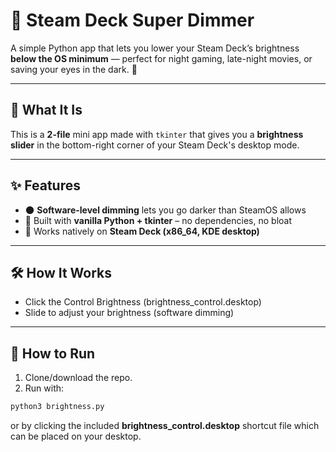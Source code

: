 # 🔆 Steam Deck Super Dimmer

A simple Python app that lets you lower your Steam Deck’s brightness **below the OS minimum** — perfect for night gaming, late-night movies, or saving your eyes in the dark. 🌙

---

## 🧠 What It Is

This is a **2-file** mini app made with `tkinter` that gives you a **brightness slider** in the bottom-right corner of your Steam Deck's desktop mode.

---

## ✨ Features

- 🌑 **Software-level dimming** lets you go darker than SteamOS allows
- 🧊 Built with **vanilla Python + tkinter** – no dependencies, no bloat
- 🧩 Works natively on **Steam Deck (x86_64, KDE desktop)**

---

## 🛠️ How It Works

- Click the Control Brightness (brightness_control.desktop)
- Slide to adjust your brightness (software dimming)


---

## 🚀 How to Run

1. Clone/download the repo.
2. Run with:

```bash
python3 brightness.py
```

or by clicking the included **brightness_control.desktop** shortcut file which can be placed on your desktop.

